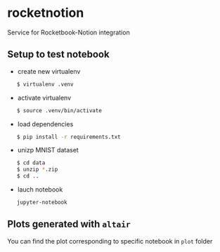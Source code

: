 # rocketnotion
Service for Rocketbook-Notion integration
## Setup to test notebook
* create new virtualenv
```bash
   $ virtualenv .venv
```

* activate virtualenv
```bash
   $ source .venv/bin/activate
```

* load dependencies
```bash
   $ pip install -r requirements.txt
```

* unizp MNIST dataset
```bash
   $ cd data
   $ unzip *.zip
   $ cd ..
```

* lauch notebook
```bash
   jupyter-notebook
```
## Plots generated with `altair`
You can find the plot corresponding to specific notebook in `plot` folder
